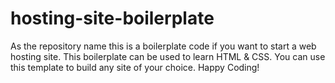 # hosting-site-boilerplate
As the repository name this is a boilerplate code if you want to start a web hosting site.
This boilerplate can be used to learn HTML & CSS. You can use this template to build any site of your choice. 
Happy Coding!
